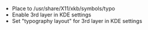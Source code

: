 - Place to /usr/share/X11/xkb/symbols/typo
- Enable 3rd layer in KDE settings
- Set "typography layout" for 3rd layer in KDE settings
